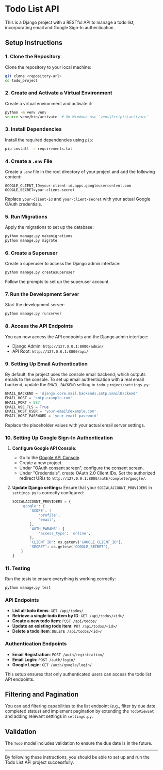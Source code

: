
# Todo List API

This is a Django project with a RESTful API to manage a todo list, incorporating email and Google Sign-In authentication.

## Setup Instructions

### 1. Clone the Repository

Clone the repository to your local machine:

```sh
git clone <repository-url>
cd todo_project
```

### 2. Create and Activate a Virtual Environment

Create a virtual environment and activate it:

```sh
python -m venv venv
source venv/bin/activate  # On Windows use `venv\Scripts\activate`
```

### 3. Install Dependencies

Install the required dependencies using `pip`:

```sh
pip install -r requirements.txt
```

### 4. Create a `.env` File

Create a `.env` file in the root directory of your project and add the following content:

```env
GOOGLE_CLIENT_ID=your-client-id.apps.googleusercontent.com
GOOGLE_SECRET=your-client-secret
```

Replace `your-client-id` and `your-client-secret` with your actual Google OAuth credentials.

### 5. Run Migrations

Apply the migrations to set up the database:

```sh
python manage.py makemigrations
python manage.py migrate
```

### 6. Create a Superuser

Create a superuser to access the Django admin interface:

```sh
python manage.py createsuperuser
```

Follow the prompts to set up the superuser account.

### 7. Run the Development Server

Start the development server:

```sh
python manage.py runserver
```

### 8. Access the API Endpoints

You can now access the API endpoints and the Django admin interface:

- Django Admin: `http://127.0.0.1:8000/admin/`
- API Root: `http://127.0.0.1:8000/api/`

### 9. Setting Up Email Authentication

By default, the project uses the console email backend, which outputs emails to the console. To set up email authentication with a real email backend, update the `EMAIL_BACKEND` setting in `todo_project/settings.py`:

```python
EMAIL_BACKEND = 'django.core.mail.backends.smtp.EmailBackend'
EMAIL_HOST = 'smtp.example.com'
EMAIL_PORT = 587
EMAIL_USE_TLS = True
EMAIL_HOST_USER = 'your-email@example.com'
EMAIL_HOST_PASSWORD = 'your-email-password'
```

Replace the placeholder values with your actual email server settings.

### 10. Setting Up Google Sign-In Authentication

1. **Configure Google API Console:**
   - Go to the [Google API Console](https://console.developers.google.com/).
   - Create a new project.
   - Under "OAuth consent screen", configure the consent screen.
   - Under "Credentials", create OAuth 2.0 Client IDs. Set the authorized redirect URIs to `http://127.0.0.1:8000/auth/complete/google/`.

2. **Update Django settings:**
   Ensure that your `SOCIALACCOUNT_PROVIDERS` in `settings.py` is correctly configured:

   ```python
   SOCIALACCOUNT_PROVIDERS = {
       'google': {
           'SCOPE': [
               'profile',
               'email',
           ],
           'AUTH_PARAMS': {
               'access_type': 'online',
           },
           'CLIENT_ID': os.getenv('GOOGLE_CLIENT_ID'),
           'SECRET': os.getenv('GOOGLE_SECRET'),
       }
   }
   ```

### 11. Testing

Run the tests to ensure everything is working correctly:

```sh
python manage.py test
```

### API Endpoints

- **List all todo items**: `GET /api/todos/`
- **Retrieve a single todo item by ID**: `GET /api/todos/<id>/`
- **Create a new todo item**: `POST /api/todos/`
- **Update an existing todo item**: `PUT /api/todos/<id>/`
- **Delete a todo item**: `DELETE /api/todos/<id>/`

### Authentication Endpoints

- **Email Registration**: `POST /auth/registration/`
- **Email Login**: `POST /auth/login/`
- **Google Login**: `GET /auth/google/login/`

This setup ensures that only authenticated users can access the todo list API endpoints.

## Filtering and Pagination

You can add filtering capabilities to the list endpoint (e.g., filter by due date, completed status) and implement pagination by extending the `TodoViewSet` and adding relevant settings in `settings.py`.

## Validation

The `Todo` model includes validation to ensure the due date is in the future.

---

By following these instructions, you should be able to set up and run the Todo List API project successfully.
